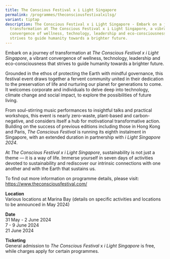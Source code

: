 ```yaml
---
title: The Conscious Festival x i Light Singapore
permalink: /programmes/theconsciousfestivalxilsg/
variant: tiptap
description: The Conscious Festival x i Light Singapore - Embark on a journey of
  transformation at The Conscious Festival x i Light Singapore, a vibrant
  convergence of wellness, technology, leadership and eco-consciousness that
  strives to guide humanity towards a brighter future.
---
```

<p></p>
<p>Embark on a journey of transformation at <em>The Conscious Festival x i Light Singapore</em>,
a vibrant convergence of wellness, technology, leadership and eco-consciousness
that strives to guide humanity towards a brighter future.</p>
<p>Grounded in the ethos of protecting the Earth with mindful governance,
this festival event draws together a fervent community united in their
dedication to the preservation of life and nurturing our planet for generations
to come. It welcomes corporate and individuals to delve deep into technology,
climate change and social impact, to explore the possibilities of future
living.</p>
<p></p>
<p>From soul-stirring music performances to insightful talks and practical
workshops, this event is nearly zero-waste, plant-based and carbon-negative,
and considers itself a hub for motivational transformative action. Building
on the success of previous editions including those in Hong Kong and Paris, <em>The Conscious Festival</em> is
running its eighth instalment in Singapore, with an extended duration in
partnership with <em>i Light Singapore 2024</em>.</p>
<p></p>
<p>At <em>The Conscious Festival x i Light Singapore</em>, sustainability
is not just a theme — it is a way of life. Immerse yourself in seven days
of activities devoted to sustainability and rediscover our intrinsic connections
with one another and with the Earth that sustains us.</p>
<p></p>
<p>To find out more information on programme details, please visit:
<br><a href="https://www.theconsciousfestival.com/" rel="noopener noreferrer nofollow" target="_blank">https://www.theconsciousfestival.com/</a>
</p>
<p><strong>Location</strong> 
<br>Various locations at Marina Bay (details on specific activities and locations
to be announced in May 2024)</p>
<p></p>
<p><strong>Date</strong> 
<br>31 May - 2 June 2024
<br>7 - 9 June 2024
<br>21 June 2024</p>
<p></p>
<p><strong>Ticketing</strong> 
<br>General admission to <em>The Conscious Festival</em> x <em>i Light Singapore </em>is
free, while charges apply for certain programmes.</p>
